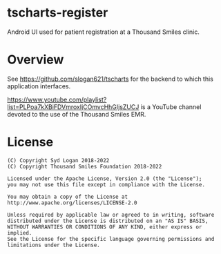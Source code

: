# tscharts-register

Android UI used for patient registration at a Thousand Smiles clinic.

# Overview

See https://github.com/slogan621/tscharts for the backend to which this
application interfaces.

https://www.youtube.com/playlist?list=PLPoa7kXBiFDVmroxIjCOmvcHhGIjsZUCJ is a YouTube channel devoted to the use of the Thousand Smiles EMR.

# License

```
(C) Copyright Syd Logan 2018-2022
(C) Copyright Thousand Smiles Foundation 2018-2022

Licensed under the Apache License, Version 2.0 (the "License");
you may not use this file except in compliance with the License.

You may obtain a copy of the License at
http://www.apache.org/licenses/LICENSE-2.0

Unless required by applicable law or agreed to in writing, software
distributed under the License is distributed on an "AS IS" BASIS,
WITHOUT WARRANTIES OR CONDITIONS OF ANY KIND, either express or implied.
See the License for the specific language governing permissions and
limitations under the License.

